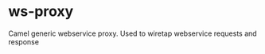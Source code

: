 ws-proxy
========

Camel generic webservice proxy. Used to wiretap webservice requests and response
